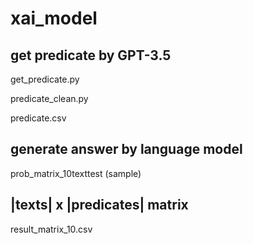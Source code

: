 # xai_model
## get predicate by GPT-3.5
get_predicate.py  

predicate_clean.py  

predicate.csv
## generate answer by language model
prob_matrix_10texttest (sample)
## |texts| x |predicates| matrix
result_matrix_10.csv
